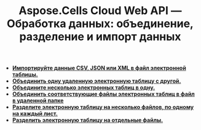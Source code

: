 ﻿---
title: "Aspose.Cells Cloud Web API — Обработка данных: объединение, разделение и импорт данных"
second_title: Documen
ArticleTitle: "Spreadsheet Data Processing: Merge and Split, and Import Data"
linktitle: Обработка данных
type: docs
url: /ru/data-processing/
keywords: Aspose.Cells Cloud REST API, spreadsheet data processing, merge, split, import data
description: Подробное руководство по эффективному объединению и разделению данных электронных таблиц с использованием Aspose.Cells Cloud REST API
weight: 30
kwords: Excel, Aspose.Cells Cloud Web API, управление электронными таблицами, PDF, CSV, JSON, Markdown, документация разработчика, обработка данных, облачный сервис
---
- **[Импортируйте данные CSV, JSON или XML в файл электронной таблицы.](https://docs.aspose.cloud/cells/import-data-into-spreadsheet/)**
- **[Объединить одну удаленную электронную таблицу с другой.](https://docs.aspose.cloud/cells/merge-remote-spreadsheet/)**
- **[Объедините несколько электронных таблиц в одну.](https://docs.aspose.cloud/cells/merge-spreadsheets/)**
- **[Объединить соответствующие файлы электронных таблиц в файл в удаленной папке](https://docs.aspose.cloud/cells/merge-spreadsheets-in-remote-folder/)**
- **[Разделите электронную таблицу на несколько файлов, по одному на каждый лист.](https://docs.aspose.cloud/cells/split-remote-spreadsheet/)**
- **[Разделить электронную таблицу на отдельные файлы.](https://docs.aspose.cloud/cells/split-spreadsheet/)**
